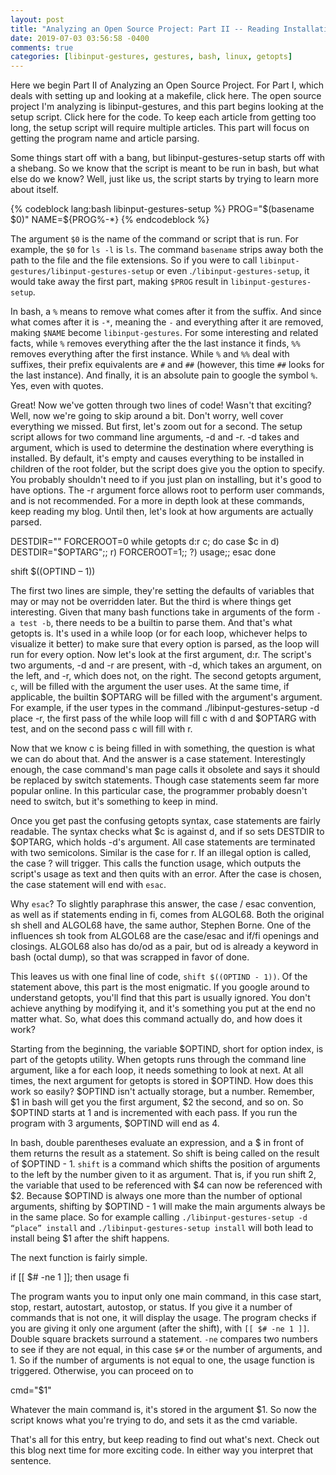 ```yaml
---
layout: post
title: "Analyzing an Open Source Project: Part II -- Reading Installation Script Arguments"
date: 2019-07-03 03:56:58 -0400
comments: true
categories: [libinput-gestures, gestures, bash, linux, getopts]
---
```

Here we begin Part II of Analyzing an Open Source Project. For Part I, which deals with setting up and looking at a makefile, click here. The open source project I'm analyzing is libinput-gestures, and this part begins looking at the setup script. Click here for the code. To keep each article from getting too long, the setup script will require multiple articles. This part will focus on getting the program name and article parsing.

Some things start off with a bang, but libinput-gestures-setup starts off with a shebang. So we know that the script is meant to be run in bash, but what else do we know? Well, just like us, the script starts by trying to learn more about itself.

{% codeblock lang:bash libinput-gestures-setup %}
PROG="$(basename $0)"
NAME=${PROG%-*}
{% endcodeblock %}

The argument `$0` is the name of the command or script that is run. For example, the `$0` for `ls -l` is `ls`. The command `basename` strips away both the path to the file and the file extensions. So if you were to call `libinput-gestures/libinput-gestures-setup` or even .`/libinput-gestures-setup`, it would take away the first part, making `$PROG` result in `libinput-gestures-setup`.

In bash, a `%` means to remove what comes after it from the suffix. And since what comes after it is `-*`, meaning the `-` and everything after it are removed, making `$NAME` become `libinput-gestures`. For some interesting and related facts, while `%` removes everything after the the last instance it finds, `%%` removes everything after the first instance. While `%` and `%%` deal with suffixes, their prefix equivalents are `#` and `##` (however, this time `##` looks for the last instance). And finally, it is an absolute pain to google the symbol `%`. Yes, even with quotes.

Great! Now we've gotten through two lines of code! Wasn't that exciting? Well, now we're going to skip around a bit. Don't worry, well cover everything we missed. But first, let's zoom out for a second. The setup script allows for two command line arguments, -d and -r. -d takes and argument, which is used to determine the destination where everything is installed. By default, it's empty and causes everything to be installed in children of the root folder, but the script does give you the option to specify. You probably shouldn't need to if you just plan on installing, but it's good to have options. The -r argument force allows root to perform user commands, and is not recommended. For a more in depth look at these commands, keep reading my blog. Until then, let's look at how arguments are actually parsed.

DESTDIR=""
FORCEROOT=0
while getopts d:r c; do
    case $c in
    d) DESTDIR="$OPTARG";;
    r) FORCEROOT=1;;
    \?) usage;;
    esac
done

shift $((OPTIND – 1))

The first two lines are simple, they're setting the defaults of variables that may or may not be overridden later. But the third is where things get interesting. Given that many bash functions take in arguments of the form `-a test -b`, there needs to be a builtin to parse them. And that's what getopts is. It's used in a while loop (or for each loop, whichever helps to visualize it better) to make sure that every option is parsed, as the loop will run for every option. Now let's look at the first argument, d:r. The script's two arguments, -d and -r are present, with -d, which takes an argument, on the left, and -r, which does not, on the right. The second getopts argument, `c`, will be filled with the argument the user uses. At the same time, if applicable, the builtin $OPTARG will be filled with the argument's argument. For example, if the user types in the command ./libinput-gestures-setup -d place -r, the first pass of the while loop will fill c with d and $OPTARG with test, and on the second pass c will fill with r.

Now that we know c is being filled in with something, the question is what we can do about that. And the answer is a case statement. Interestingly enough, the case command's man page calls it obsolete and says it should be replaced by switch statements. Though case statements seem far more popular online. In this particular case, the programmer probably doesn't need to switch, but it's something to keep in mind.

Once you get past the confusing getopts syntax, case statements are fairly readable. The syntax checks what $c is against d, and if so sets DESTDIR to $OPTARG, which holds -d's argument. All case statements are terminated with two semicolons. Similar is the case for r. If an illegal option is called, the case \? will trigger. This calls the function usage, which outputs the script's usage as text and then quits with an error. After the case is chosen, the case statement will end with `esac`.

Why `esac`? To slightly paraphrase this answer, the case / esac convention, as well as if statements ending in fi, comes from ALGOL68. Both the original sh shell and ALGOL68 have, the same author, Stephen Borne. One of the influences sh took from ALGOL68 are the case/esac and if/fi openings and closings. ALGOL68 also has do/od as a pair, but od is already a keyword in bash (octal dump), so that was scrapped in favor of done.

This leaves us with one final line of code, `shift $((OPTIND - 1))`. Of the statement above, this part is the most enigmatic. If you google around to understand getopts, you'll find that this part is usually ignored. You don't achieve anything by modifying it, and it's something you put at the end no matter what. So, what does this command actually do, and how does it work?

Starting from the beginning, the variable $OPTIND, short for option index, is part of the getopts utility. When getopts runs through the command line argument, like a for each loop, it needs something to look at next. At all times, the next argument for getopts is stored in $OPTIND. How does this work so easily? $OPTIND isn't actually storage, but a number. Remember, $1 in bash will get you the first argument, $2 the second, and so on. So $OPTIND starts at 1 and is incremented with each pass. If you run the program with 3 arguments, $OPTIND will end as 4.

In bash, double parentheses evaluate an expression, and a $ in front of them returns the result as a statement. So shift is being called on the result of $OPTIND - 1. `shift` is a command which shifts the position of arguments to the left by the number given to it as argument. That is, if you run shift 2, the variable that used to be referenced with $4 can now be referenced with $2. Because $OPTIND is always one more than the number of optional arguments, shifting by $OPTIND - 1 will make the main arguments always be in the same place. So for example calling `./libinput-gestures-setup -d “place” install` and `./libinput-gestures-setup install` will both lead to install being $1 after the shift happens.

The next function is fairly simple.

if [[ $# -ne 1 ]]; then
    usage
fi

The program wants you to input only one main command, in this case start, stop, restart, autostart, autostop, or status. If you give it a number of commands that is not one, it will display the usage. The program checks if you are giving it only one argument (after the shift), with `[[ $# -ne 1 ]]`. Double square brackets surround a statement. `-ne` compares two numbers to see if they are not equal, in this case `$#` or the number of arguments, and 1. So if the number of arguments is not equal to one, the usage function is triggered. Otherwise, you can proceed on to

cmd="$1"

Whatever the main command is, it's stored in the argument $1. So now the script knows what you're trying to do, and sets it as the cmd variable.

That's all for this entry, but keep reading to find out what's next. Check out this blog next time for more exciting code. In either way you interpret that sentence.
